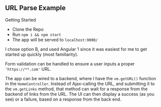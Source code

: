 ## URL Parse Example ##

Getting Started

 * Clone the Repo
 * Run  `npm i && npm start`
 * The app will be served to  `localhost:9000/`


I chose option B, and used Angular 1 since it was easiest for me to get started up quickly (most familiarity).

Form validation can be handled to ensure a user inputs a proper `'https://**.com'` URL.

The app can be wired to a backend, where I have the `vm.getURL()` function in the `HomeController`. Instead of Ajax-calling the URL, and submitting it to the `vm.getLinks` method, that method can wait for a response from the backend of links from the URL. The UI can then display a success (as you see) or a failure, based on a response from the back end.
